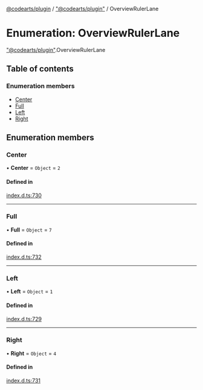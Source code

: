 [@codearts/plugin](../README.md) / ["@codearts/plugin"](../modules/_codearts_plugin_.md) / OverviewRulerLane

# Enumeration: OverviewRulerLane

["@codearts/plugin"](../modules/_codearts_plugin_.md).OverviewRulerLane

## Table of contents

### Enumeration members

- [Center](codearts_plugin_.OverviewRulerLane.md#center)
- [Full](codearts_plugin_.OverviewRulerLane.md#full)
- [Left](codearts_plugin_.OverviewRulerLane.md#left)
- [Right](codearts_plugin_.OverviewRulerLane.md#right)

## Enumeration members

### Center

• **Center** = `Object` = `2`

#### Defined in

[index.d.ts:730](https://github.com/huaweicloud/cloudide-plugin-api/blob/03c74e5/index.d.ts#L730)

___

### Full

• **Full** = `Object` = `7`

#### Defined in

[index.d.ts:732](https://github.com/huaweicloud/cloudide-plugin-api/blob/03c74e5/index.d.ts#L732)

___

### Left

• **Left** = `Object` = `1`

#### Defined in

[index.d.ts:729](https://github.com/huaweicloud/cloudide-plugin-api/blob/03c74e5/index.d.ts#L729)

___

### Right

• **Right** = `Object` = `4`

#### Defined in

[index.d.ts:731](https://github.com/huaweicloud/cloudide-plugin-api/blob/03c74e5/index.d.ts#L731)
